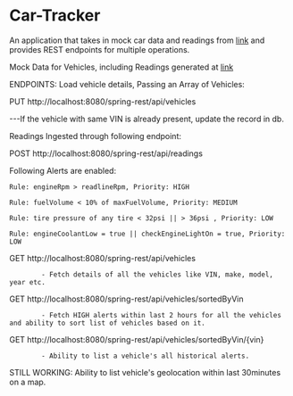 # Car-Tracker
An application that takes in mock car data and readings from [link](http://mocker.ennate.academy/) and provides REST endpoints for multiple operations.


Mock Data for Vehicles, including Readings generated at [link](http://mocker.ennate.academy/)

ENDPOINTS:
Load vehicle details, Passing an Array of Vehicles:

PUT     http://localhost:8080/spring-rest/api/vehicles

---If the vehicle with same VIN is already present, update the record in db.
        
Readings Ingested through following endpoint:

POST    http://localhost:8080/spring-rest/api/readings


Following Alerts are enabled:

    Rule: engineRpm > readlineRpm, Priority: HIGH
    
    Rule: fuelVolume < 10% of maxFuelVolume, Priority: MEDIUM
    
    Rule: tire pressure of any tire < 32psi || > 36psi , Priority: LOW
    
    Rule: engineCoolantLow = true || checkEngineLightOn = true, Priority: LOW
    
GET      http://localhost:8080/spring-rest/api/vehicles

            - Fetch details of all the vehicles like VIN, make, model, year etc.
            
GET      http://localhost:8080/spring-rest/api/vehicles/sortedByVin

            - Fetch HIGH alerts within last 2 hours for all the vehicles and ability to sort list of vehicles based on it.
            
GET      http://localhost:8080/spring-rest/api/vehicles/sortedByVin/{vin}

            - Ability to list a vehicle's all historical alerts.
    
STILL WORKING:
Ability to list vehicle's geolocation within last 30minutes on a map.
